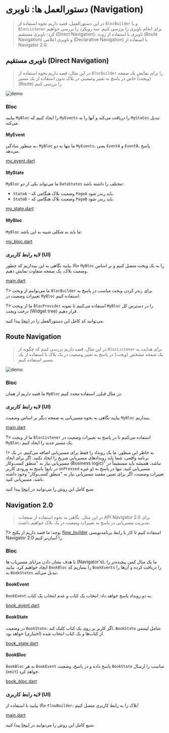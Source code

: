 # دستورالعمل ها: ناوبری (Navigation)

> در این دستورالعمل، قصد داریم نحوه استفاده از `BlocBuilder` و یا `BlocListener` برای انجام ناوبری را بررسی کنیم. سه رویکرد را بررسی خواهیم کرد: ناوبری مستقیم (Direct Navigation)، ناوبری با استفاده از روت (Route Navigation) و ناوبری اعلامی (Declarative Navigation) با استفاده از Navigator 2.0.

## ناوبری مستقیم (Direct Navigation)

> در این مثال، قصد داریم نحوه استفاده از `BlocBuilder` را برای نمایش یک صفحه (ویجت) خاص در پاسخ به تغییر وضعیتی در بلاک بدون استفاده از یک مسیر (Route) را بررسی کنیم.

![demo](./assets/gifs/recipes_flutter_navigation_direct.gif)

### Bloc

بیایید `MyBloc` را ایجاد کنیم که `MyEvents` را دریافت می‌کند و آنها را به `MyStates` تبدیل می‌کند.

#### MyEvent

به منظور سادگی، `MyBloc` ما تنها به دو `MyEvents`، یعنی `EventA` و `EventB`، پاسخ می‌دهد.

[my_event.dart](_snippets/recipes_flutter_navigation/my_event.dart.md ':include')

#### MyState

`MyBloc` ما می‌تواند یکی از دو `DataStates` مختلف را داشته باشد:

- `StateA` - وضعیت بلاک هنگامی که `PageA` باید رندر شود.
- `StateB` - وضعیت بلاک هنگامی که `PageB` باید رندر شود.

[my_state.dart](_snippets/recipes_flutter_navigation/my_state.dart.md ':include')

#### MyBloc

`MyBloc` ما باید به شکلی شبیه به این باشد:

[my_bloc.dart](_snippets/recipes_flutter_navigation/my_bloc.dart.md ':include')

### لایه رابط کاربری (UI)

حالا بیایید نگاهی به این بیندازیم که چطور `MyBloc` را به یک ویجت متصل کنیم و بر اساس وضعیت بلاک، یک صفحه متفاوت نمایش دهیم.

[main.dart](_snippets/recipes_flutter_navigation/direct_navigation/main.dart.md ':include')

?> ما می‌توانیم از ویجت `BlocBuilder` برای رندر کردن ویجت مناسب در پاسخ به تغییرات وضعیت در `MyBloc` استفاده کنیم.

?> ما از ویجت `BlocProvider` استفاده می‌کنیم تا نمونه `MyBloc` را در دسترس کل درخت ویجت (Widget tree) قرار دهیم.

می‌توانید کد کامل این دستورالعمل را در [اینجا](https://gist.github.com/felangel/386c840aad41c7675ab8695f15c4cb09) پیدا کنید.

## Route Navigation

> در این مثال، قصد داریم بررسی کنیم که چگونه از `BlocListener` برای هدایت به یک صفحه مشخص (ویجت) در پاسخ به تغییر وضعیت در یک بلاک با استفاده از یک مسیر استفاده کنیم.

![demo](./assets/gifs/recipes_flutter_navigation_routes.gif)

### Bloc

ما قصد داریم از همان `MyBloc` در مثال قبلی, استفاده مجدد کنیم.

### لایه رابط کاربری (UI)

بیایید نگاهی به نحوه مسیریابی به صفحه دیگر بر اساس وضعیت `MyBloc` بیندازیم.

[main.dart](_snippets/recipes_flutter_navigation/route_navigation/main.dart.md ':include')

?> ما از ویجت `BlocListener` استفاده می‌کنیم تا در پاسخ به تغییرات وضعیت در `MyBloc`، یک مسیر جدید را ایجاد کنیم.

!> به خاطر این منظور، ما یک رویداد را فقط برای مسیریابی اضافه می‌کنیم. در یک برنامه واقعی، شما باید رویدادهای مسیریابی صریح را ایجاد نکنید. اگر برای ایجاد مسیریابی نیاز به "منطق کسب‌وکار (Business logic)" نباشد، همیشه باید مستقیماً در پاسخ به ورودی کاربر (در تابع `onPressed` و غیره) مسیریابی کنید. تنها در پاسخ به تغییرات وضعیت، اگر برای تعیین مقصد مسیریابی نیاز به "منطق کسب‌وکار" وجود داشته باشد، مسیریابی کنید.

منبع کامل این روش را می‌توانید در [اینجا](https://gist.github.com/felangel/6bcd4be10c046ceb33eecfeb380135dd) پیدا کنید.

## Navigation 2.0

> در این مثال، نگاهی به نحوه استفاده از صفحات API Navigator 2.0 برای مدیریت مسیریابی در پاسخ به تغییرات وضعیت در یک بلاک خواهیم داشت.

?> توجه: ما قصد داریم از پکیج [flow_builder](https://pub.dev/packages/flow_builder) استفاده کنیم تا کار با رابط برنامه‌نویسی Navigator 2.0 را آسان‌تر کنیم.

### Bloc

با هدف نشان دادن مزایای مسیریاب ها (Navigator's)، ما یک مثال کمی پیچیده‌تر را ایجاد خواهیم کرد.
بیایید `BookBloc` را بسازیم که `BookEvents` را دریافت کرده و آن‌ها را به `BookStates` تبدیل می‌کند.

#### BookEvent

`BookEvent` به دو رویداد پاسخ خواهد داد: انتخاب یک کتاب و عدم انتخاب یک کتاب.

[book_event.dart](_snippets/recipes_flutter_navigation/navigation2/book_event.dart.md ':include')

#### BookState

در وضعیت `BookState`، اگر کاربر بر روی یک کتاب کلیک کند، `BookState` شامل لیستی از کتاب‌ها و یک کتاب انتخاب شده (اختیاری) خواهد بود.

[book_state.dart](_snippets/recipes_flutter_navigation/navigation2/book_state.dart.md ':include')

#### BookBloc

`BookBloc` به هر `BookEvent` پاسخ داده و در پاسخ، وضعیت `BookState` مناسب را ارسال (`emit`) خواهد کرد.

[book_bloc.dart](_snippets/recipes_flutter_navigation/navigation2/book_bloc.dart.md ':include')

### لایه رابط کاربری (UI)

حالا بیایید با استفاده از `FlowBuilder`، بلاک را به رابط کاربری متصل کنیم!

[main.dart](_snippets/recipes_flutter_navigation/navigation2/main.dart.md ':include')

منبع کامل این روش را می‌توانید در [اینجا](https://gist.github.com/felangel/bd3cf504a10c0763a32f7a94e2649369) پیدا کنید.
